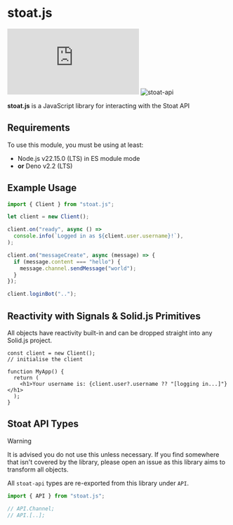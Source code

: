 # stoat.js

![stoat.js](https://img.shields.io/npm/v/stoat.js) ![stoat-api](https://img.shields.io/npm/v/stoat-api?label=Stoat%20API)

**stoat.js** is a JavaScript library for interacting with the Stoat API

## Requirements

To use this module, you must be using at least:

- Node.js v22.15.0 (LTS) in ES module mode
- **or** Deno v2.2 (LTS)

## Example Usage

```javascript
import { Client } from "stoat.js";

let client = new Client();

client.on("ready", async () =>
  console.info(`Logged in as ${client.user.username}!`),
);

client.on("messageCreate", async (message) => {
  if (message.content === "hello") {
    message.channel.sendMessage("world");
  }
});

client.loginBot("..");
```

## Reactivity with Signals & Solid.js Primitives

All objects have reactivity built-in and can be dropped straight into any Solid.js project.

```tsx
const client = new Client();
// initialise the client

function MyApp() {
  return (
    <h1>Your username is: {client.user?.username ?? "[logging in...]"}</h1>
  );
}
```

## Stoat API Types

> [!WARNING]
> It is advised you do not use this unless necessary. If you find somewhere that isn't covered by the library, please open an issue as this library aims to transform all objects.

All `stoat-api` types are re-exported from this library under `API`.

```typescript
import { API } from "stoat.js";

// API.Channel;
// API.[..];
```
